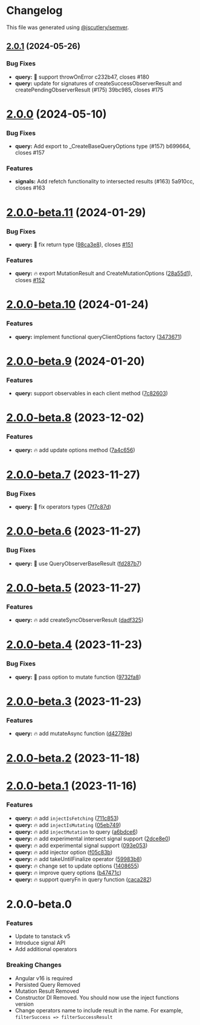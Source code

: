 # Changelog

This file was generated using [@jscutlery/semver](https://github.com/jscutlery/semver).

## [2.0.1](/compare/query-2.0.0...query-2.0.1) (2024-05-26)


### Bug Fixes

* **query:** 🐞 support throwOnError c232b47, closes #180
* **query:** update for signatures of  createSuccessObserverResult and createPendingObserverResult (#175) 39bc985, closes #175



# [2.0.0](/compare/query-2.0.0-beta.11...query-2.0.0) (2024-05-10)


### Bug Fixes

* **query:** Add export to _CreateBaseQueryOptions type (#157) b699664, closes #157


### Features

* **signals:** Add refetch functionality to intersected results (#163) 5a910cc, closes #163



# [2.0.0-beta.11](https://github-personal/ngneat/query/compare/query-2.0.0-beta.10...query-2.0.0-beta.11) (2024-01-29)


### Bug Fixes

* **query:** 🐞 fix return type ([98ca3e8](https://github-personal/ngneat/query/commit/98ca3e80f2207d61973ee3df6ceb8b9713afb0fc)), closes [#151](https://github-personal/ngneat/query/issues/151)


### Features

* **query:** 🔥 export MutationResult and CreateMutationOptions ([28a55d1](https://github-personal/ngneat/query/commit/28a55d16b797af7bdf79e00f1008fab5b5fbb66d)), closes [#152](https://github-personal/ngneat/query/issues/152)



# [2.0.0-beta.10](https://github-personal/ngneat/query/compare/query-2.0.0-beta.9...query-2.0.0-beta.10) (2024-01-24)


### Features

* **query:** implement functional queryClientOptions factory ([3473671](https://github-personal/ngneat/query/commit/34736719003540daa0d62cf1a2c52ee9d98e8904))



# [2.0.0-beta.9](https://github-personal/ngneat/query/compare/query-2.0.0-beta.8...query-2.0.0-beta.9) (2024-01-20)


### Features

* **query:** support observables in each client method ([7c82603](https://github-personal/ngneat/query/commit/7c826035ecabd1bf230d7e3025d8617bca614dcf))



# [2.0.0-beta.8](https://github-personal/ngneat/query/compare/query-2.0.0-beta.7...query-2.0.0-beta.8) (2023-12-02)


### Features

* **query:** 🔥 add update options method ([7a4c656](https://github-personal/ngneat/query/commit/7a4c656d7fce99ef22594ae14e5bd7be8b3aafa0))



# [2.0.0-beta.7](https://github-personal/ngneat/query/compare/query-2.0.0-beta.6...query-2.0.0-beta.7) (2023-11-27)


### Bug Fixes

* **query:** 🐞 fix operators types ([7f7c87d](https://github-personal/ngneat/query/commit/7f7c87df361c30f0984100fbabad0d6d6ea72ccd))



# [2.0.0-beta.6](https://github-personal/ngneat/query/compare/query-2.0.0-beta.5...query-2.0.0-beta.6) (2023-11-27)


### Bug Fixes

* **query:** 🐞 use QueryObserverBaseResult ([fd287b7](https://github-personal/ngneat/query/commit/fd287b71ffe6ee70fd1d27354b3f13c755f727b4))



# [2.0.0-beta.5](https://github-personal/ngneat/query/compare/query-2.0.0-beta.4...query-2.0.0-beta.5) (2023-11-27)


### Features

* **query:** 🔥 add createSyncObserverResult ([dadf325](https://github-personal/ngneat/query/commit/dadf325d5809108c0f628e06845b4f311ad317ab))



# [2.0.0-beta.4](https://github-personal/ngneat/query/compare/query-2.0.0-beta.3...query-2.0.0-beta.4) (2023-11-23)


### Bug Fixes

* **query:** 🐞 pass option to mutate function ([9732fa8](https://github-personal/ngneat/query/commit/9732fa82ef938842e26d1c9532f0575bdcd4341e))



# [2.0.0-beta.3](https://github-personal/ngneat/query/compare/query-2.0.0-beta.2...query-2.0.0-beta.3) (2023-11-23)


### Features

* **query:** 🔥 add mutateAsync function ([d42789e](https://github-personal/ngneat/query/commit/d42789eabc37ef871ce992b6d2867c6d96bbd913))



# [2.0.0-beta.2](https://github-personal/ngneat/query/compare/query-2.0.0-beta.1...query-2.0.0-beta.2) (2023-11-18)



# [2.0.0-beta.1](https://github-personal/ngneat/query/compare/query-2.0.0-beta.0...query-2.0.0-beta.1) (2023-11-16)


### Features

* **query:** 🔥 add `injectIsFetching` ([711c853](https://github-personal/ngneat/query/commit/711c853b3628a80e2a519422a2c075b84d1ee336))
* **query:** 🔥 add `injectIsMutating` ([05eb749](https://github-personal/ngneat/query/commit/05eb7497edd427b4777fee65eb967fdb915f7f06))
* **query:** 🔥 add `injectMutation` to query ([a6bdce6](https://github-personal/ngneat/query/commit/a6bdce6c186218413b025524187ddc68c78abcb8))
* **query:** 🔥 add experimental intersect signal support ([2dce8e0](https://github-personal/ngneat/query/commit/2dce8e0b2e1d9703ded751db9becd8a35d68813c))
* **query:** 🔥 add experimental signal support ([093e053](https://github-personal/ngneat/query/commit/093e053f95a97d205fc0a73a2901dbca820b844e))
* **query:** 🔥 add injector option ([f05c83b](https://github-personal/ngneat/query/commit/f05c83bb2f6e05d1e3d66683f9377712512eb659))
* **query:** 🔥 add takeUntilFinalize operator ([59983b8](https://github-personal/ngneat/query/commit/59983b8360f98f8d519189fbd18a69a0e50c1b43))
* **query:** 🔥 change set to update options ([1408655](https://github-personal/ngneat/query/commit/140865563a312e972e5988057a8d229e0dd5a761))
* **query:** 🔥 improve query options ([b47471c](https://github-personal/ngneat/query/commit/b47471cba29253dece41fb83a13cf97534fcbfe6))
* **query:** 🔥 support queryFn in query function ([caca282](https://github-personal/ngneat/query/commit/caca282d20c96630fa6f7fe03eac4c348344d8b3))



# 2.0.0-beta.0

### Features

- Update to tanstack v5
- Introduce signal API
- Add additional operators

### Breaking Changes

- Angular v16 is required
- Persisted Query Removed
- Mutation Result Removed
- Constructor DI Removed. You should now use the inject functions version
- Change operators name to include result in the name. For example, `filterSuccess => filterSuccessResult`
